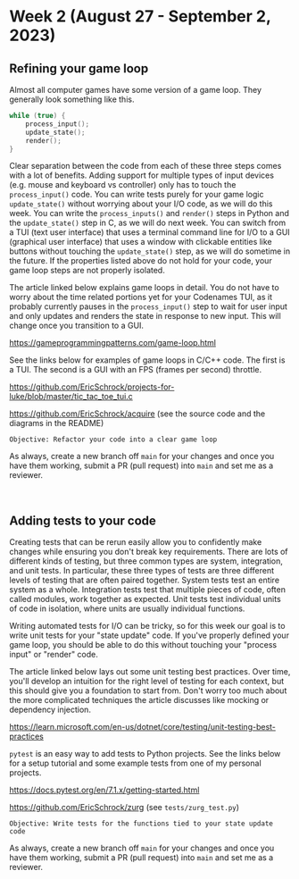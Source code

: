 # Week 2 (August 27 - September 2, 2023)

## Refining your game loop

Almost all computer games have some version of a game loop. They generally look something like this.

```c
while (true) {
    process_input();
    update_state();
    render();
}
```

Clear separation between the code from each of these three steps comes with a lot of benefits. Adding support for multiple types of input devices (e.g. mouse and keyboard vs controller) only has to touch the `process_input()` code. You can write tests purely for your game logic `update_state()` without worrying about your I/O code, as we will do this week. You can write the `process_inputs()` and `render()` steps in Python and the `update_state()` step in C, as we will do next week. You can switch from a TUI (text user interface) that uses a terminal command line for I/O to a GUI (graphical user interface) that uses a window with clickable entities like buttons without touching the `update_state()` step, as we will do sometime in the future. If the properties listed above do not hold for your code, your game loop steps are not properly isolated.

The article linked below explains game loops in detail. You do not have to worry about the time related portions yet for your Codenames TUI, as it probably currently pauses in the `process_input()` step to wait for user input and only updates and renders the state in response to new input. This will change once you transition to a GUI.

https://gameprogrammingpatterns.com/game-loop.html

See the links below for examples of game loops in C/C++ code. The first is a TUI. The second is a GUI with an FPS (frames per second) throttle.

https://github.com/EricSchrock/projects-for-luke/blob/master/tic_tac_toe_tui.c

https://github.com/EricSchrock/acquire (see the source code and the diagrams in the README)

    Objective: Refactor your code into a clear game loop

As always, create a new branch off `main` for your changes and once you have them working, submit a PR (pull request) into `main` and set me as a reviewer.


&nbsp;
## Adding tests to your code

Creating tests that can be rerun easily allow you to confidently make changes while ensuring you don't break key requirements. There are lots of different kinds of testing, but three common types are system, integration, and unit tests. In particular, these three types of tests are three different levels of testing that are often paired together. System tests test an entire system as a whole. Integration tests test that multiple pieces of code, often called modules, work together as expected. Unit tests test individual units of code in isolation, where units are usually individual functions.

Writing automated tests for I/O can be tricky, so for this week our goal is to write unit tests for your "state update" code. If you've properly defined your game loop, you should be able to do this without touching your "process input" or "render" code.

The article linked below lays out some unit testing best practices. Over time, you'll develop an intuition for the right level of testing for each context, but this should give you a foundation to start from. Don't worry too much about the more complicated techniques the article discusses like mocking or dependency injection.

https://learn.microsoft.com/en-us/dotnet/core/testing/unit-testing-best-practices

`pytest` is an easy way to add tests to Python projects. See the links below for a setup tutorial and some example tests from one of my personal projects.

https://docs.pytest.org/en/7.1.x/getting-started.html

https://github.com/EricSchrock/zurg (see `tests/zurg_test.py`)

    Objective: Write tests for the functions tied to your state update code

As always, create a new branch off `main` for your changes and once you have them working, submit a PR (pull request) into `main` and set me as a reviewer.
